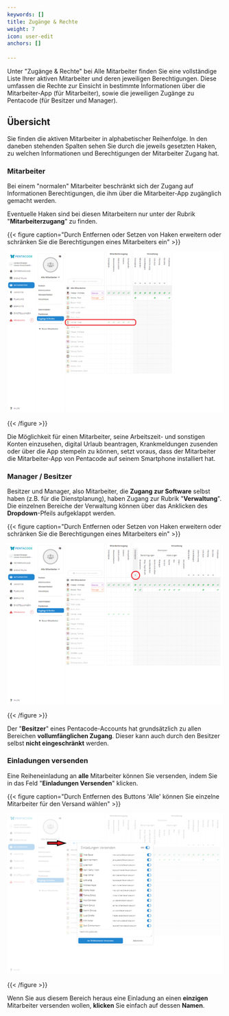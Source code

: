 ```yaml
---
keywords: []
title: Zugänge & Rechte
weight: 7
icon: user-edit
anchors: []

---
```

Unter "Zugänge & Rechte" bei Alle Mitarbeiter finden Sie eine vollständige Liste Ihrer aktiven Mitarbeiter und deren jeweiligen Berechtigungen. Diese umfassen die Rechte zur Einsicht in bestimmte Informationen über die Mitarbeiter-App (für Mitarbeiter), sowie die jeweiligen Zugänge zu Pentacode (für Besitzer und Manager).

## Übersicht

Sie finden die aktiven Mitarbeiter in alphabetischer Reihenfolge. In den daneben stehenden Spalten sehen Sie durch die jeweils gesetzten Haken, zu welchen Informationen und Berechtigungen der Mitarbeiter Zugang hat.

### Mitarbeiter

Bei einem "normalen" Mitarbeiter beschränkt sich der Zugang auf Informationen Berechtigungen, die ihm über die Mitarbeiter-App zugänglich gemacht werden.

Eventuelle Haken sind bei diesen Mitarbeitern nur unter der Rubrik "**Mitarbeiterzugang**" zu finden.

{{< figure caption="Durch Entfernen oder Setzen von Haken erweitern oder schränken Sie die Berechtigungen eines Mitarbeiters ein" >}}

![](/uploads/hilfeartikel_mitarbeiter-alle_zugange-rechte_2.png)

{{< /figure >}}

Die Möglichkeit für einen Mitarbeiter, seine Arbeitszeit- und sonstigen Konten einzusehen, digital Urlaub beantragen, Krankmeldungen zusenden oder über die App stempeln zu können, setzt voraus, dass der Mitarbeiter die Mitarbeiter-App von Pentacode auf seinem Smartphone installiert hat.

### Manager / Besitzer

Besitzer und Manager, also Mitarbeiter, die **Zugang zur Software** selbst haben (z.B. für die Dienstplanung), haben Zugang zur Rubrik "**Verwaltung**". Die einzelnen Bereiche der Verwaltung können über das Anklicken des **Dropdown**-Pfeils aufgeklappt werden.

{{< figure caption="Durch Entfernen oder Setzen von Haken erweitern oder schränken Sie die Berechtigungen eines Mitarbeiters ein" >}}

![](/uploads/hilfeartikel_mitarbeiter-alle_zugange-rechte_3.png)

{{< /figure >}}

Der "**Besitzer**" eines Pentacode-Accounts hat grundsätzlich zu allen Bereichen **vollumfänglichen Zugang**. Dieser kann auch durch den Besitzer selbst **nicht eingeschränkt** werden.

### Einladungen versenden

Eine Reiheneinladung an **alle** Mitarbeiter können Sie versenden, indem Sie in das Feld "**Einladungen Versenden**" klicken.

{{< figure caption="Durch Entfernen des Buttons 'Alle' können Sie einzelne Mitarbeiter für den Versand wählen" >}}

![](/uploads/hilfeartikel_mitarbeiter-alle_zugange-rechte_4.png)

{{< /figure >}}

Wenn Sie aus diesem Bereich heraus eine Einladung an einen **einzigen** Mitarbeiter versenden wollen, **klicken** Sie einfach auf dessen **Namen**.